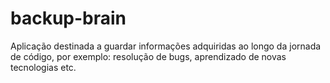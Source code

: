 # backup-brain
Aplicação destinada a guardar informações adquiridas ao longo da jornada de código, por exemplo: resolução de bugs, aprendizado de novas tecnologias etc.
